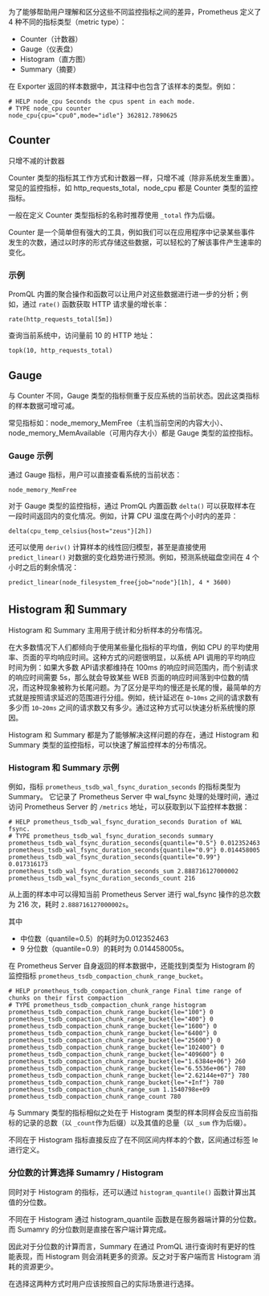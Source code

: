 
为了能够帮助用户理解和区分这些不同监控指标之间的差异，Prometheus 定义了 4 种不同的指标类型（metric type）：

- Counter（计数器）
- Gauge（仪表盘）
- Histogram（直方图）
- Summary（摘要）

在 Exporter 返回的样本数据中，其注释中也包含了该样本的类型。例如：

```plain
# HELP node_cpu Seconds the cpus spent in each mode.
# TYPE node_cpu counter
node_cpu{cpu="cpu0",mode="idle"} 362812.7890625
```

## Counter

只增不减的计数器

Counter 类型的指标其工作方式和计数器一样，只增不减（除非系统发生重置）。常见的监控指标，如 http_requests_total，node_cpu 都是 Counter 类型的监控指标。

一般在定义 Counter 类型指标的名称时推荐使用 `_total` 作为后缀。

Counter 是一个简单但有强大的工具，例如我们可以在应用程序中记录某些事件发生的次数，通过以时序的形式存储这些数据，可以轻松的了解该事件产生速率的变化。

### 示例

PromQL 内置的聚合操作和函数可以让用户对这些数据进行进一步的分析；例如，通过 `rate()` 函数获取 HTTP 请求量的增长率：

```promql
rate(http_requests_total[5m])
```

查询当前系统中，访问量前 10 的 HTTP 地址：

```promql
topk(10, http_requests_total)
```

## Gauge

与 Counter 不同，Gauge 类型的指标侧重于反应系统的当前状态。因此这类指标的样本数据可增可减。

常见指标如：node_memory_MemFree（主机当前空闲的内容大小）、node_memory_MemAvailable（可用内存大小）都是 Gauge 类型的监控指标。

### Gauge 示例

通过 Gauge 指标，用户可以直接查看系统的当前状态：

```promql
node_memory_MemFree
```

对于 Gauge 类型的监控指标，通过 PromQL 内置函数 `delta()` 可以获取样本在一段时间返回内的变化情况。例如，计算 CPU 温度在两个小时内的差异：

```promql
delta(cpu_temp_celsius{host="zeus"}[2h])
```

还可以使用 `deriv()` 计算样本的线性回归模型，甚至是直接使用 `predict_linear()` 对数据的变化趋势进行预测。例如，预测系统磁盘空间在 4 个小时之后的剩余情况：

```promql
predict_linear(node_filesystem_free{job="node"}[1h], 4 * 3600)
```

## Histogram 和 Summary

Histogram 和 Summary 主用用于统计和分析样本的分布情况。

在大多数情况下人们都倾向于使用某些量化指标的平均值，例如 CPU 的平均使用率、页面的平均响应时间。这种方式的问题很明显，以系统 API 调用的平均响应时间为例：如果大多数 API请求都维持在 100ms 的响应时间范围内，而个别请求的响应时间需要 5s，那么就会导致某些 WEB 页面的响应时间落到中位数的情况，而这种现象被称为长尾问题。为了区分是平均的慢还是长尾的慢，最简单的方式就是按照请求延迟的范围进行分组。例如，统计延迟在 `0~10ms` 之间的请求数有多少而 `10~20ms` 之间的请求数又有多少。通过这种方式可以快速分析系统慢的原因。

Histogram 和 Summary 都是为了能够解决这样问题的存在，通过 Histogram 和 Summary 类型的监控指标，可以快速了解监控样本的分布情况。

### Histogram 和 Summary 示例

例如，指标 `prometheus_tsdb_wal_fsync_duration_seconds` 的指标类型为 Summary。 它记录了 Prometheus Server 中 wal_fsync 处理的处理时间，通过访问 Prometheus Server 的 `/metrics` 地址，可以获取到以下监控样本数据：

```plain
# HELP prometheus_tsdb_wal_fsync_duration_seconds Duration of WAL fsync.
# TYPE prometheus_tsdb_wal_fsync_duration_seconds summary
prometheus_tsdb_wal_fsync_duration_seconds{quantile="0.5"} 0.012352463
prometheus_tsdb_wal_fsync_duration_seconds{quantile="0.9"} 0.014458005
prometheus_tsdb_wal_fsync_duration_seconds{quantile="0.99"} 0.017316173
prometheus_tsdb_wal_fsync_duration_seconds_sum 2.888716127000002
prometheus_tsdb_wal_fsync_duration_seconds_count 216
```

从上面的样本中可以得知当前 Prometheus Server 进行 wal_fsync 操作的总次数为 216 次，耗时 `2.888716127000002s`。

其中

- 中位数（quantile=0.5）的耗时为0.012352463
- 9 分位数（quantile=0.9）的耗时为 0.014458005s。

在 Prometheus Server 自身返回的样本数据中，还能找到类型为 Histogram 的监控指标 `prometheus_tsdb_compaction_chunk_range_bucket`。

```plain
# HELP prometheus_tsdb_compaction_chunk_range Final time range of chunks on their first compaction
# TYPE prometheus_tsdb_compaction_chunk_range histogram
prometheus_tsdb_compaction_chunk_range_bucket{le="100"} 0
prometheus_tsdb_compaction_chunk_range_bucket{le="400"} 0
prometheus_tsdb_compaction_chunk_range_bucket{le="1600"} 0
prometheus_tsdb_compaction_chunk_range_bucket{le="6400"} 0
prometheus_tsdb_compaction_chunk_range_bucket{le="25600"} 0
prometheus_tsdb_compaction_chunk_range_bucket{le="102400"} 0
prometheus_tsdb_compaction_chunk_range_bucket{le="409600"} 0
prometheus_tsdb_compaction_chunk_range_bucket{le="1.6384e+06"} 260
prometheus_tsdb_compaction_chunk_range_bucket{le="6.5536e+06"} 780
prometheus_tsdb_compaction_chunk_range_bucket{le="2.62144e+07"} 780
prometheus_tsdb_compaction_chunk_range_bucket{le="+Inf"} 780
prometheus_tsdb_compaction_chunk_range_sum 1.1540798e+09
prometheus_tsdb_compaction_chunk_range_count 780
```

与 Summary 类型的指标相似之处在于 Histogram 类型的样本同样会反应当前指标的记录的总数（以 `_count`作为后缀）以及其值的总量（以 `_sum` 作为后缀）。

不同在于 Histogram 指标直接反应了在不同区间内样本的个数，区间通过标签 le 进行定义。

### 分位数的计算选择 Sumamry / Histogram

同时对于 Histogram 的指标，还可以通过 `histogram_quantile()` 函数计算出其值的分位数。

不同在于 Histogram 通过 histogram_quantile 函数是在服务器端计算的分位数。 而 Sumamry 的分位数则是直接在客户端计算完成。

因此对于分位数的计算而言，Summary 在通过 PromQL 进行查询时有更好的性能表现，而 Histogram 则会消耗更多的资源。反之对于客户端而言 Histogram 消耗的资源更少。

在选择这两种方式时用户应该按照自己的实际场景进行选择。
